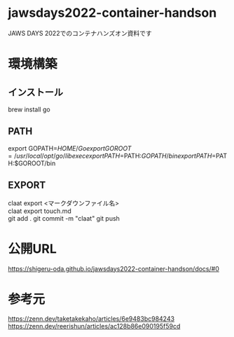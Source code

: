 # jawsdays2022-container-handson
JAWS DAYS 2022でのコンテナハンズオン資料です

# 環境構築
## インストール
brew install go

## PATH
export GOPATH=$HOME/Go  
export GOROOT=/usr/local/opt/go/libexec  
export PATH=$PATH:$GOPATH/bin  
export PATH=$PATH:$GOROOT/bin  

## EXPORT
claat export <マークダウンファイル名>  
claat export touch.md  
git add .
git commit -m "claat"
git push

# 公開URL
https://shigeru-oda.github.io/jawsdays2022-container-handson/docs/#0

# 参考元
https://zenn.dev/taketakekaho/articles/6e9483bc984243  
https://zenn.dev/reerishun/articles/ac128b86e090195f59cd  